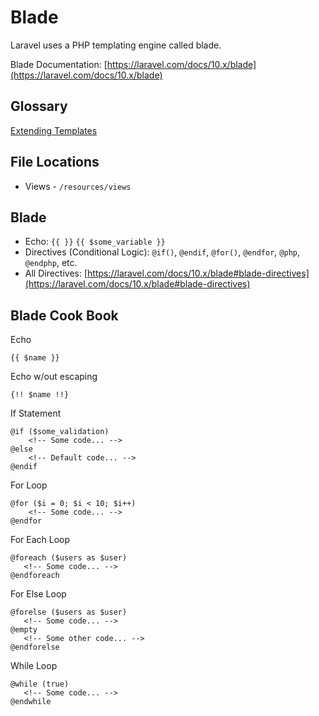 # Blade

Laravel uses a PHP templating engine called blade.

Blade Documentation: [https://laravel.com/docs/10.x/blade](https://laravel.com/docs/10.x/blade)

## Glossary

[Extending Templates](blade/extending-templates.md)

## File Locations

- Views - `/resources/views`

## Blade

- Echo: `{{ }}` `{{ $some_variable }}`
- Directives (Conditional Logic):  `@if()`, `@endif`, `@for()`, `@endfor`, `@php`, `@endphp`, etc.
- All Directives: [https://laravel.com/docs/10.x/blade#blade-directives](https://laravel.com/docs/10.x/blade#blade-directives)

## Blade Cook Book
Echo
```blade
{{ $name }}
```

Echo w/out escaping
```blade
{!! $name !!}
```

If Statement
```blade
@if ($some_validation)
    <!-- Some code... -->
@else
    <!-- Default code... -->
@endif
```

For Loop
```blade
@for ($i = 0; $i < 10; $i++)
    <!-- Some code... -->
@endfor
 ```
 
For Each Loop
 ```blade
@foreach ($users as $user)
    <!-- Some code... -->
@endforeach
 ```
 
For Else Loop
 ```blade
@forelse ($users as $user)
    <!-- Some code... -->
@empty
    <!-- Some other code... -->
@endforelse
 ```
 
While Loop
 ```blade
@while (true)
    <!-- Some code... -->
@endwhile
```
